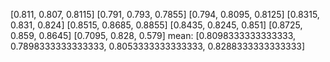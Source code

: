 [0.811, 0.807, 0.8115]
[0.791, 0.793, 0.7855]
[0.794, 0.8095, 0.8125]
[0.8315, 0.831, 0.824]
[0.8515, 0.8685, 0.8855]
[0.8435, 0.8245, 0.851]
[0.8725, 0.859, 0.8645]
[0.7095, 0.828, 0.579]
mean:  [0.8098333333333333, 0.7898333333333333, 0.8053333333333333, 0.8288333333333333]
